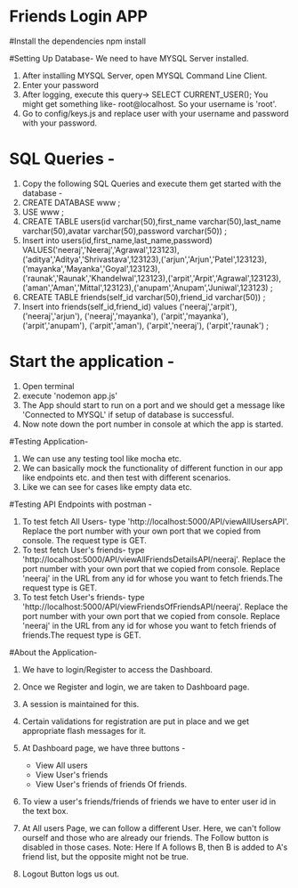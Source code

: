 # Friends Login APP

#Install the dependencies
npm install

#Setting Up Database-
We need to have MYSQL Server installed.
1. After installing MYSQL Server, open MYSQL Command Line Client.
2. Enter your password
3. After logging, execute this query-> SELECT CURRENT_USER();
    You might get something like- root@localhost. So your username is 'root'.
4. Go to config/keys.js and replace user with your username and password with your password.

# SQL Queries -
1. Copy the following SQL Queries and execute them get started with the database -
2. CREATE DATABASE www ;
3. USE www ;
4. CREATE TABLE users(id varchar(50),first_name varchar(50),last_name varchar(50),avatar varchar(50),password varchar(50)) ;
5. Insert into users(id,first_name,last_name,password) VALUES('neeraj','Neeraj','Agrawal',123123),('aditya','Aditya','Shrivastava',123123),('arjun','Arjun','Patel',123123),('mayanka','Mayanka','Goyal',123123),('raunak','Raunak','Khandelwal',123123),('arpit','Arpit','Agrawal',123123),('aman','Aman','Mittal',123123),('anupam','Anupam','Juniwal',123123) ;
6. CREATE TABLE friends(self_id varchar(50),friend_id varchar(50)) ;
7. Insert into friends(self_id,friend_id) values
    ('neeraj','arpit'),
    ('neeraj','arjun'),
    ('neeraj','mayanka'),
    ('arpit','mayanka'),
    ('arpit','anupam'),
    ('arpit','aman'),
    ('arpit','neeraj'),
    ('arpit','raunak') ;

# Start the application -
1. Open terminal
2. execute 'nodemon app.js'
3. The App should start to run on a port and we should get a message like 'Connected to MYSQL' if setup of database is successful.
4. Now note down the port number in console at which the app is started.

#Testing Application-
1. We can use any testing tool like mocha etc.
2. We can basically mock the functionality of different function in our app like endpoints etc. and then test with different scenarios.
3. Like we can see for cases like empty data etc.

#Testing API Endpoints with postman -
1. To test fetch All Users- type 'http://localhost:5000/API/viewAllUsersAPI'. Replace the port number with your own port that we copied from console. The request type is GET.
2. To test fetch User's friends- type 'http://localhost:5000/API/viewAllFriendsDetailsAPI/neeraj'. Replace the port number with your own port that we copied from console. Replace 'neeraj' in the URL from any id for whose you want to fetch friends.The request type is GET.
3. To test fetch User's friends- type 'http://localhost:5000/API/viewFriendsOfFriendsAPI/neeraj'. Replace the port number with your own port that we copied from console. Replace 'neeraj' in the URL from any id for whose you want to fetch friends of friends.The request type is GET.

#About the Application-
1. We have to login/Register to access the Dashboard.
2. Once we Register and login, we are taken to Dashboard page.
3. A session is maintained for this.
4. Certain validations for registration are put in place and we get appropriate flash messages for it.
5. At Dashboard page, we have three buttons -
    * View All users
    * View User's friends
    * View User's friends of friends Of friends.

6. To view a user's friends/friends of friends we have to enter user id in the text box.
7. At All users Page, we can follow a different User.
    Here, we can't follow ourself and those who are already our friends. The Follow button is disabled in those cases.
    Note: Here If A follows B, then B is added to A's friend list, but the opposite might not be true.
7. Logout Button logs us out.
